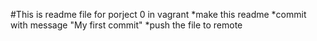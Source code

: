 #This is readme file for porject 0 in vagrant
*make this readme 
*commit with message "My first commit"
*push the file to remote
